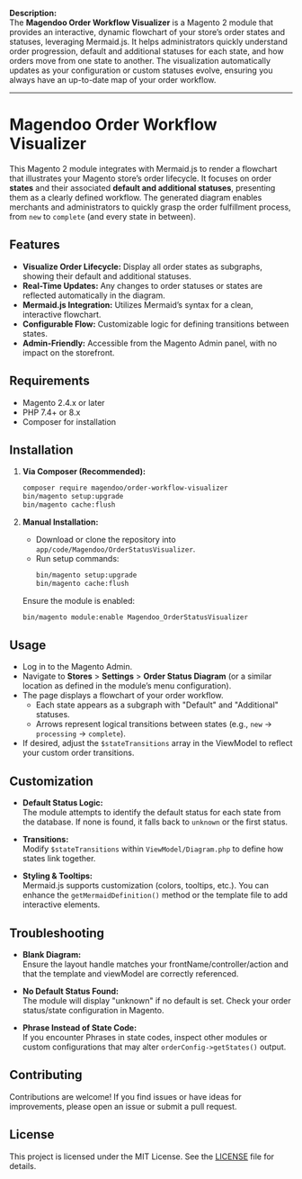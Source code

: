 **Description:**  
The **Magendoo Order Workflow Visualizer** is a Magento 2 module that provides an interactive, dynamic flowchart of your store’s order states and statuses, leveraging Mermaid.js. It helps administrators quickly understand order progression, default and additional statuses for each state, and how orders move from one state to another. The visualization automatically updates as your configuration or custom statuses evolve, ensuring you always have an up-to-date map of your order workflow.

---

# Magendoo Order Workflow Visualizer

This Magento 2 module integrates with Mermaid.js to render a flowchart that illustrates your Magento store’s order lifecycle. It focuses on order **states** and their associated **default and additional statuses**, presenting them as a clearly defined workflow. The generated diagram enables merchants and administrators to quickly grasp the order fulfillment process, from `new` to `complete` (and every state in between).

## Features

- **Visualize Order Lifecycle:** Display all order states as subgraphs, showing their default and additional statuses.
- **Real-Time Updates:** Any changes to order statuses or states are reflected automatically in the diagram.
- **Mermaid.js Integration:** Utilizes Mermaid’s syntax for a clean, interactive flowchart.
- **Configurable Flow:** Customizable logic for defining transitions between states.
- **Admin-Friendly:** Accessible from the Magento Admin panel, with no impact on the storefront.

## Requirements

- Magento 2.4.x or later
- PHP 7.4+ or 8.x
- Composer for installation

## Installation

1. **Via Composer (Recommended):**
   ```bash
   composer require magendoo/order-workflow-visualizer
   bin/magento setup:upgrade
   bin/magento cache:flush
   ```

2. **Manual Installation:**
   - Download or clone the repository into `app/code/Magendoo/OrderStatusVisualizer`.
   - Run setup commands:
     ```bash
     bin/magento setup:upgrade
     bin/magento cache:flush
     ```
   
   Ensure the module is enabled:
   ```bash
   bin/magento module:enable Magendoo_OrderStatusVisualizer
   ```

## Usage

- Log in to the Magento Admin.
- Navigate to **Stores** > **Settings** > **Order Status Diagram** (or a similar location as defined in the module’s menu configuration).
- The page displays a flowchart of your order workflow.
  - Each state appears as a subgraph with "Default" and "Additional" statuses.
  - Arrows represent logical transitions between states (e.g., `new` → `processing` → `complete`).
- If desired, adjust the `$stateTransitions` array in the ViewModel to reflect your custom order transitions.

## Customization

- **Default Status Logic:**  
  The module attempts to identify the default status for each state from the database. If none is found, it falls back to `unknown` or the first status.
  
- **Transitions:**  
  Modify `$stateTransitions` within `ViewModel/Diagram.php` to define how states link together.

- **Styling & Tooltips:**  
  Mermaid.js supports customization (colors, tooltips, etc.). You can enhance the `getMermaidDefinition()` method or the template file to add interactive elements.

## Troubleshooting

- **Blank Diagram:**  
  Ensure the layout handle matches your frontName/controller/action and that the template and viewModel are correctly referenced.
  
- **No Default Status Found:**  
  The module will display "unknown" if no default is set. Check your order status/state configuration in Magento.
  
- **Phrase Instead of State Code:**  
  If you encounter Phrases in state codes, inspect other modules or custom configurations that may alter `orderConfig->getStates()` output.

## Contributing

Contributions are welcome! If you find issues or have ideas for improvements, please open an issue or submit a pull request.

## License

This project is licensed under the MIT License. See the [LICENSE](LICENSE) file for details.